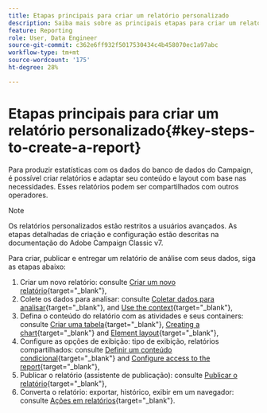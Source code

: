 ```yaml
---
title: Etapas principais para criar um relatório personalizado
description: Saiba mais sobre as principais etapas para criar um relatório personalizado
feature: Reporting
role: User, Data Engineer
source-git-commit: c362e6ff932f5017530434c4b458070ec1a97abc
workflow-type: tm+mt
source-wordcount: '175'
ht-degree: 28%

---
```


# Etapas principais para criar um relatório personalizado{#key-steps-to-create-a-report}

Para produzir estatísticas com os dados do banco de dados do Campaign, é possível criar relatórios e adaptar seu conteúdo e layout com base nas necessidades. Esses relatórios podem ser compartilhados com outros operadores.

>[!NOTE]
>
>Os relatórios personalizados estão restritos a usuários avançados. As etapas detalhadas de criação e configuração estão descritas na documentação do Adobe Campaign Classic v7.

Para criar, publicar e entregar um relatório de análise com seus dados, siga as etapas abaixo:

1. Criar um novo relatório: consulte [Criar um novo relatório](https://experienceleague.adobe.com/docs/campaign-classic/using/reporting/creating-new-reports/creating-a-new-report.html?lang=pt-BR){target="_blank"},
1. Colete os dados para analisar: consulte [Coletar dados para analisar](https://experienceleague.adobe.com/docs/campaign-classic/using/reporting/creating-new-reports/collecting-data-to-analyze.html){target="_blank"}, and [Use the context](https://experienceleague.adobe.com/docs/campaign-classic/using/reporting/creating-new-reports/collecting-data-to-analyze.html){target="_blank"},
1. Defina o conteúdo do relatório com as atividades e seus containers: consulte [Criar uma tabela](https://experienceleague.adobe.com/docs/campaign-classic/using/reporting/creating-new-reports/creating-a-table.html){target="_blank"}, [Creating a chart](https://experienceleague.adobe.com/docs/campaign-classic/using/reporting/creating-new-reports/creating-a-chart.html?lang=pt-BR){target="_blank"} and [Element layout](https://experienceleague.adobe.com/docs/campaign-classic/using/reporting/creating-new-reports/element-layout.html){target="_blank"},
1. Configure as opções de exibição: tipo de exibição, relatórios compartilhados: consulte [Definir um conteúdo condicional](https://experienceleague.adobe.com/docs/campaign-classic/using/reporting/creating-new-reports/defining-a-conditional-content.html){target="_blank"} and [Configure access to the report](https://experienceleague.adobe.com/docs/campaign-classic/using/reporting/creating-new-reports/configuring-access-to-the-report.html?lang=pt-BR){target="_blank"},
1. Publicar o relatório (assistente de publicação): consulte [Publicar o relatório](https://experienceleague.adobe.com/docs/campaign-classic/using/reporting/creating-new-reports/configuring-access-to-the-report.html#publishing-the-report){target="_blank"},
1. Converta o relatório: exportar, histórico, exibir em um navegador: consulte [Ações em relatórios](https://experienceleague.adobe.com/docs/campaign-classic/using/reporting/creating-new-reports/actions-on-reports.html){target="_blank"}.
